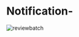 # Notification-
![reviewbatch](https://user-images.githubusercontent.com/127963253/225338374-940fa9b1-ee7a-439f-a764-3f0399ddd2db.jpeg)
